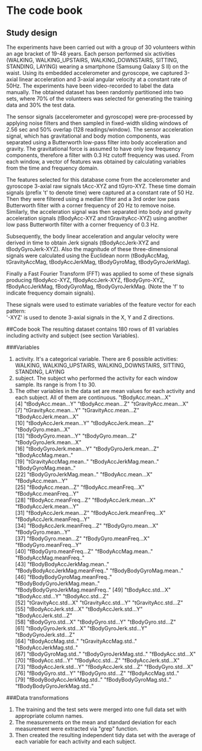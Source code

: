 The code book
===========

## Study design

The experiments have been carried out with a group of 30 volunteers within an age bracket of 19-48 years. Each person performed six activities (WALKING, WALKING_UPSTAIRS, WALKING_DOWNSTAIRS, SITTING, STANDING, LAYING) wearing a smartphone (Samsung Galaxy S II) on the waist. Using its embedded accelerometer and gyroscope, we captured 3-axial linear acceleration and 3-axial angular velocity at a constant rate of 50Hz. The experiments have been video-recorded to label the data manually. The obtained dataset has been randomly partitioned into two sets, where 70% of the volunteers was selected for generating the training data and 30% the test data. 

The sensor signals (accelerometer and gyroscope) were pre-processed by applying noise filters and then sampled in fixed-width sliding windows of 2.56 sec and 50% overlap (128 readings/window). The sensor acceleration signal, which has gravitational and body motion components, was separated using a Butterworth low-pass filter into body acceleration and gravity. The gravitational force is assumed to have only low frequency components, therefore a filter with 0.3 Hz cutoff frequency was used. From each window, a vector of features was obtained by calculating variables from the time and frequency domain.

The features selected for this database come from the accelerometer and gyroscope 3-axial raw signals tAcc-XYZ and tGyro-XYZ. These time domain signals (prefix 't' to denote time) were captured at a constant rate of 50 Hz. Then they were filtered using a median filter and a 3rd order low pass Butterworth filter with a corner frequency of 20 Hz to remove noise. Similarly, the acceleration signal was then separated into body and gravity acceleration signals (tBodyAcc-XYZ and tGravityAcc-XYZ) using another low pass Butterworth filter with a corner frequency of 0.3 Hz. 

Subsequently, the body linear acceleration and angular velocity were derived in time to obtain Jerk signals (tBodyAccJerk-XYZ and tBodyGyroJerk-XYZ). Also the magnitude of these three-dimensional signals were calculated using the Euclidean norm (tBodyAccMag, tGravityAccMag, tBodyAccJerkMag, tBodyGyroMag, tBodyGyroJerkMag). 

Finally a Fast Fourier Transform (FFT) was applied to some of these signals producing fBodyAcc-XYZ, fBodyAccJerk-XYZ, fBodyGyro-XYZ, fBodyAccJerkMag, fBodyGyroMag, fBodyGyroJerkMag. (Note the 'f' to indicate frequency domain signals). 

These signals were used to estimate variables of the feature vector for each pattern:  
'-XYZ' is used to denote 3-axial signals in the X, Y and Z directions.

##Code book
The resulting dataset contains 180 rows of 81 variables including activity and subject (see section Variables).

###Variables
1. activity. It's a categorical variable. There are 6 possible activities: WALKING, WALKING_UPSTAIRS, WALKING_DOWNSTAIRS, SITTING, STANDING, LAYING
2. subject. The subject who performed the activity for each window sample. Its range is from 1 to 30.
3. The other variables in the data set are  mean values for each activity and each subject. All of them are continuous.
                         "tBodyAcc.mean...X"              
 [4] "tBodyAcc.mean...Y"               "tBodyAcc.mean...Z"               "tGravityAcc.mean...X"           
 [7] "tGravityAcc.mean...Y"            "tGravityAcc.mean...Z"            "tBodyAccJerk.mean...X"          
[10] "tBodyAccJerk.mean...Y"           "tBodyAccJerk.mean...Z"           "tBodyGyro.mean...X"             
[13] "tBodyGyro.mean...Y"              "tBodyGyro.mean...Z"              "tBodyGyroJerk.mean...X"         
[16] "tBodyGyroJerk.mean...Y"          "tBodyGyroJerk.mean...Z"          "tBodyAccMag.mean.."             
[19] "tGravityAccMag.mean.."           "tBodyAccJerkMag.mean.."          "tBodyGyroMag.mean.."            
[22] "tBodyGyroJerkMag.mean.."         "fBodyAcc.mean...X"               "fBodyAcc.mean...Y"              
[25] "fBodyAcc.mean...Z"               "fBodyAcc.meanFreq...X"           "fBodyAcc.meanFreq...Y"          
[28] "fBodyAcc.meanFreq...Z"           "fBodyAccJerk.mean...X"           "fBodyAccJerk.mean...Y"          
[31] "fBodyAccJerk.mean...Z"           "fBodyAccJerk.meanFreq...X"       "fBodyAccJerk.meanFreq...Y"      
[34] "fBodyAccJerk.meanFreq...Z"       "fBodyGyro.mean...X"              "fBodyGyro.mean...Y"             
[37] "fBodyGyro.mean...Z"              "fBodyGyro.meanFreq...X"          "fBodyGyro.meanFreq...Y"         
[40] "fBodyGyro.meanFreq...Z"          "fBodyAccMag.mean.."              "fBodyAccMag.meanFreq.."         
[43] "fBodyBodyAccJerkMag.mean.."      "fBodyBodyAccJerkMag.meanFreq.."  "fBodyBodyGyroMag.mean.."        
[46] "fBodyBodyGyroMag.meanFreq.."     "fBodyBodyGyroJerkMag.mean.."     "fBodyBodyGyroJerkMag.meanFreq.."
[49] "tBodyAcc.std...X"                "tBodyAcc.std...Y"                "tBodyAcc.std...Z"               
[52] "tGravityAcc.std...X"             "tGravityAcc.std...Y"             "tGravityAcc.std...Z"            
[55] "tBodyAccJerk.std...X"            "tBodyAccJerk.std...Y"            "tBodyAccJerk.std...Z"           
[58] "tBodyGyro.std...X"               "tBodyGyro.std...Y"               "tBodyGyro.std...Z"              
[61] "tBodyGyroJerk.std...X"           "tBodyGyroJerk.std...Y"           "tBodyGyroJerk.std...Z"          
[64] "tBodyAccMag.std.."               "tGravityAccMag.std.."            "tBodyAccJerkMag.std.."          
[67] "tBodyGyroMag.std.."              "tBodyGyroJerkMag.std.."          "fBodyAcc.std...X"               
[70] "fBodyAcc.std...Y"                "fBodyAcc.std...Z"                "fBodyAccJerk.std...X"           
[73] "fBodyAccJerk.std...Y"            "fBodyAccJerk.std...Z"            "fBodyGyro.std...X"              
[76] "fBodyGyro.std...Y"               "fBodyGyro.std...Z"               "fBodyAccMag.std.."              
[79] "fBodyBodyAccJerkMag.std.."       "fBodyBodyGyroMag.std.."          "fBodyBodyGyroJerkMag.std.."  

###Data transformations
1. The training and the test sets were merged into one full data set with appropriate column names.
2. The measurements on the mean and standard deviation for each measurement were extracted via "grep" function.
3. Then created the resulting independent tidy data set with the average of each variable for each activity and each subject.